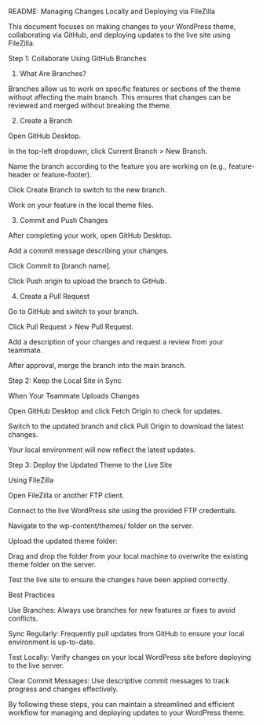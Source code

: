 README: Managing Changes Locally and Deploying via FileZilla

This document focuses on making changes to your WordPress theme, collaborating via GitHub, and deploying updates to the live site using FileZilla.

Step 1: Collaborate Using GitHub Branches

1. What Are Branches?

Branches allow us to work on specific features or sections of the theme without affecting the main branch. This ensures that changes can be reviewed and merged without breaking the theme.

2. Create a Branch

Open GitHub Desktop.

In the top-left dropdown, click Current Branch > New Branch.

Name the branch according to the feature you are working on (e.g., feature-header or feature-footer).

Click Create Branch to switch to the new branch.

Work on your feature in the local theme files.

3. Commit and Push Changes

After completing your work, open GitHub Desktop.

Add a commit message describing your changes.

Click Commit to [branch name].

Click Push origin to upload the branch to GitHub.

4. Create a Pull Request

Go to GitHub and switch to your branch.

Click Pull Request > New Pull Request.

Add a description of your changes and request a review from your teammate.

After approval, merge the branch into the main branch.

Step 2: Keep the Local Site in Sync

When Your Teammate Uploads Changes

Open GitHub Desktop and click Fetch Origin to check for updates.

Switch to the updated branch and click Pull Origin to download the latest changes.

Your local environment will now reflect the latest updates.

Step 3: Deploy the Updated Theme to the Live Site

Using FileZilla

Open FileZilla or another FTP client.

Connect to the live WordPress site using the provided FTP credentials.

Navigate to the wp-content/themes/ folder on the server.

Upload the updated theme folder:

Drag and drop the folder from your local machine to overwrite the existing theme folder on the server.

Test the live site to ensure the changes have been applied correctly.

Best Practices

Use Branches: Always use branches for new features or fixes to avoid conflicts.

Sync Regularly: Frequently pull updates from GitHub to ensure your local environment is up-to-date.

Test Locally: Verify changes on your local WordPress site before deploying to the live server.

Clear Commit Messages: Use descriptive commit messages to track progress and changes effectively.

By following these steps, you can maintain a streamlined and efficient workflow for managing and deploying updates to your WordPress theme.

